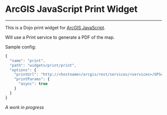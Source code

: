 # ArcGIS JavaScript Print Widget

----
This is a Dojo print widget for [ArcGIS JavaScript](http://developers.arcgis.com/en/javascript/).

Will use a Print service to generate a PDF of the map.

Sample config:

````javascript
{
  "name": "print",
  "path": "widgets/print/print",
  "options": {
    "printUrl": "http://<hostname>/arcgis/rest/services/<services>/GPServer/Export%20Web%20Map",
    "printParams": {
      "async": true
    }
  }
}
````

*A work in progress*
